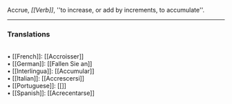 Accrue, <i>[[Verb]]</i>, ''to increase, or add by increments, to accumulate''. 
<HR> <P> <H3>Translations</H3>
<BR>• [[French]]: [[Accroisser]]
<BR>• [[German]]: [[Fallen Sie an]]
<BR>• [[Interlingua]]: [[Accumular]]
<BR>• [[Italian]]: [[Accrescersi]]
<BR>• [[Portuguese]]: [[]]
<BR>• [[Spanish]]: [[Acrecentarse]]
<BR>